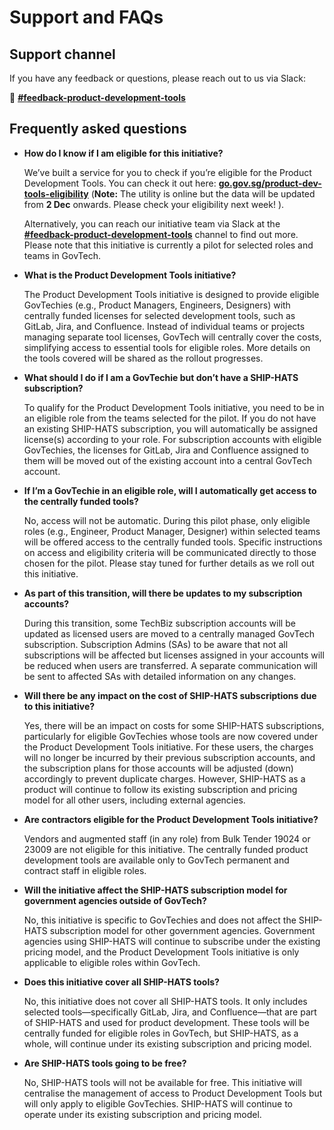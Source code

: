  # Support and FAQs

 ## Support channel

If you have any feedback or questions, please reach out to us via Slack:

💬 <a href="https://govtech.enterprise.slack.com/archives/C07UF60HY9Y"><b>#feedback-product-development-tools</b></a>


 ## Frequently asked questions

- **How do I know if I am eligible for this initiative?**

    We’ve built a service for you to check if you’re eligible for the Product Development Tools. You can check it out here: [**go.gov.sg/product-dev-tools-eligibility**](https://go.gov.sg/product-dev-tools-eligibility) (**Note:** The utility is online but the data will be updated from **2 Dec** onwards. Please check your eligibility next week!
). 
    
    Alternatively, you can reach our initiative team via Slack at the [**#feedback-product-development-tools**](https://govtech.enterprise.slack.com/archives/C07UF60HY9Y) channel to find out more. Please note that this initiative is currently a pilot for selected roles and teams in GovTech.

- **What is the Product Development Tools initiative?**

    The Product Development Tools initiative is designed to provide eligible GovTechies (e.g., Product Managers, Engineers, Designers) with centrally funded licenses for selected development tools, such as GitLab, Jira, and Confluence. Instead of individual teams or projects managing separate tool licenses, GovTech will centrally cover the costs, simplifying access to essential tools for eligible roles. More details on the tools covered will be shared as the rollout progresses.

- **What should I do if I am a GovTechie but don’t have a SHIP-HATS subscription?**

    To qualify for the Product Development Tools initiative, you need to be in an eligible role from the teams selected for the pilot. If you do not have an existing SHIP-HATS subscription, you will automatically be assigned license(s) according to your role. For subscription accounts with eligible GovTechies, the licenses for GitLab, Jira and Confluence assigned to them will be moved out of the existing account into a central GovTech account.

- **If I’m a GovTechie in an eligible role, will I automatically get access to the centrally funded tools?**

    No, access will not be automatic. During this pilot phase, only eligible roles (e.g., Engineer, Product Manager, Designer) within selected teams will be offered access to the centrally funded tools. Specific instructions on access and eligibility criteria will be communicated directly to those chosen for the pilot. Please stay tuned for further details as we roll out this initiative.

- **As part of this transition, will there be updates to my subscription accounts?**

    During this transition, some TechBiz subscription accounts will be updated as licensed users are moved to a centrally managed GovTech subscription. Subscription Admins (SAs) to be aware that not all subscriptions will be affected but licenses assigned in your accounts will be reduced when users are transferred. A separate communication will be sent to affected SAs with detailed information on any changes.

- **Will there be any impact on the cost of SHIP-HATS subscriptions due to this initiative?**

    Yes, there will be an impact on costs for some SHIP-HATS subscriptions, particularly for eligible GovTechies whose tools are now covered under the Product Development Tools initiative. For these users, the charges will no longer be incurred by their previous subscription accounts, and the subscription plans for those accounts will be adjusted (down) accordingly to prevent duplicate charges. However, SHIP-HATS as a product will continue to follow its existing subscription and pricing model for all other users, including external agencies.

- **Are contractors eligible for the Product Development Tools initiative?**

    Vendors and augmented staff (in any role) from Bulk Tender 19024 or 23009 are not eligible for this initiative. The centrally funded product development tools are available only to GovTech permanent and contract staff in eligible roles.

- **Will the initiative affect the SHIP-HATS subscription model for government agencies outside of GovTech?**

    No, this initiative is specific to GovTechies and does not affect the SHIP-HATS subscription model for other government agencies. Government agencies using SHIP-HATS will continue to subscribe under the existing pricing model, and the Product Development Tools initiative is only applicable to eligible roles within GovTech.

- **Does this initiative cover all SHIP-HATS tools?**

    No, this initiative does not cover all SHIP-HATS tools. It only includes selected tools—specifically GitLab, Jira, and Confluence—that are part of SHIP-HATS and used for product development. These tools will be centrally funded for eligible roles in GovTech, but SHIP-HATS, as a whole, will continue under its existing subscription and pricing model.

- **Are SHIP-HATS tools going to be free?**

    No, SHIP-HATS tools will not be available for free. This initiative will centralise the management of access to Product Development Tools but will only apply to eligible GovTechies. SHIP-HATS will continue to operate under its existing subscription and pricing model. 